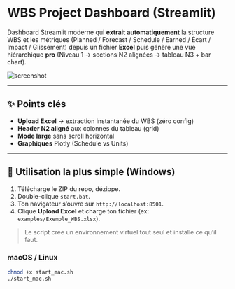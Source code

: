# WBS Project Dashboard (Streamlit)

Dashboard Streamlit moderne qui **extrait automatiquement** la structure WBS et les métriques (Planned / Forecast / Schedule / Earned / Écart / Impact / Glissement) depuis un fichier **Excel** puis génère une vue hiérarchique **pro** (Niveau 1 → sections N2 alignées → tableau N3 + bar chart).

![screenshot](./docs/screenshot.png) <!-- ajoute ton image plus tard -->

---

## ✨ Points clés
- **Upload Excel** → extraction instantanée du WBS (zéro config)
- **Header N2 aligné** aux colonnes du tableau (grid)
- **Mode large** sans scroll horizontal
- **Graphiques** Plotly (Schedule vs Units)

---

## 🚀 Utilisation la plus simple (Windows)
1. Télécharge le ZIP du repo, dézippe.
2. Double-clique `start.bat`.
3. Ton navigateur s’ouvre sur `http://localhost:8501`.
4. Clique **Upload Excel** et charge ton fichier (ex: `examples/Exemple_WBS.xlsx`).

> Le script crée un environnement virtuel tout seul et installe ce qu’il faut.

### macOS / Linux
```bash
chmod +x start_mac.sh
./start_mac.sh
